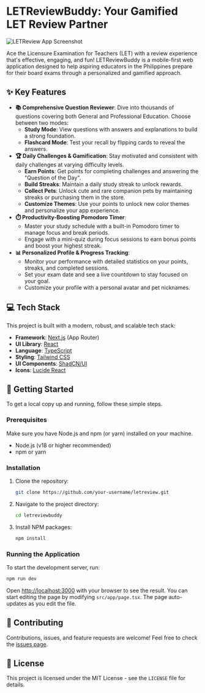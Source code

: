 # LETReviewBuddy: Your Gamified LET Review Partner

![LETReview App Screenshot](https://placehold.co/1200x800.png)

Ace the Licensure Examination for Teachers (LET) with a review experience that's effective, engaging, and fun! LETReviewBuddy is a mobile-first web application designed to help aspiring educators in the Philippines prepare for their board exams through a personalized and gamified approach.

## ✨ Key Features

- **📚 Comprehensive Question Reviewer**: Dive into thousands of questions covering both General and Professional Education. Choose between two modes:
    - **Study Mode**: View questions with answers and explanations to build a strong foundation.
    - **Flashcard Mode**: Test your recall by flipping cards to reveal the answers.
- **🏆 Daily Challenges & Gamification**: Stay motivated and consistent with daily challenges at varying difficulty levels.
    - **Earn Points**: Get points for completing challenges and answering the "Question of the Day".
    - **Build Streaks**: Maintain a daily study streak to unlock rewards.
    - **Collect Pets**: Unlock cute and rare companion pets by maintaining streaks or purchasing them in the store.
    - **Customize Themes**: Use your points to unlock new color themes and personalize your app experience.
- **⏱️ Productivity-Boosting Pomodoro Timer**:
    - Master your study schedule with a built-in Pomodoro timer to manage focus and break periods.
    - Engage with a mini-quiz during focus sessions to earn bonus points and boost your highest streak.
- **📊 Personalized Profile & Progress Tracking**:
    - Monitor your performance with detailed statistics on your points, streaks, and completed sessions.
    - Set your exam date and see a live countdown to stay focused on your goal.
    - Customize your profile with a personal avatar and pet nicknames.

## 💻 Tech Stack

This project is built with a modern, robust, and scalable tech stack:

- **Framework**: [Next.js](https://nextjs.org/) (App Router)
- **UI Library**: [React](https://reactjs.org/)
- **Language**: [TypeScript](https://www.typescriptlang.org/)
- **Styling**: [Tailwind CSS](https://tailwindcss.com/)
- **UI Components**: [ShadCN/UI](https://ui.shadcn.com/)
- **Icons**: [Lucide React](https://lucide.dev/)

## 🚀 Getting Started

To get a local copy up and running, follow these simple steps.

### Prerequisites

Make sure you have Node.js and npm (or yarn) installed on your machine.
- Node.js (v18 or higher recommended)
- npm or yarn

### Installation

1. Clone the repository:
   ```sh
   git clone https://github.com/your-username/letreview.git
   ```
2. Navigate to the project directory:
   ```sh
   cd letreviewbuddy
   ```
3. Install NPM packages:
   ```sh
   npm install
   ```

### Running the Application

To start the development server, run:
```sh
npm run dev
```

Open [http://localhost:3000](http://localhost:3000) with your browser to see the result. You can start editing the page by modifying `src/app/page.tsx`. The page auto-updates as you edit the file.

## 🤝 Contributing

Contributions, issues, and feature requests are welcome! Feel free to check the [issues page](https://github.com/your-username/letreviewbuddy/issues).

## 📄 License

This project is licensed under the MIT License - see the `LICENSE` file for details.
